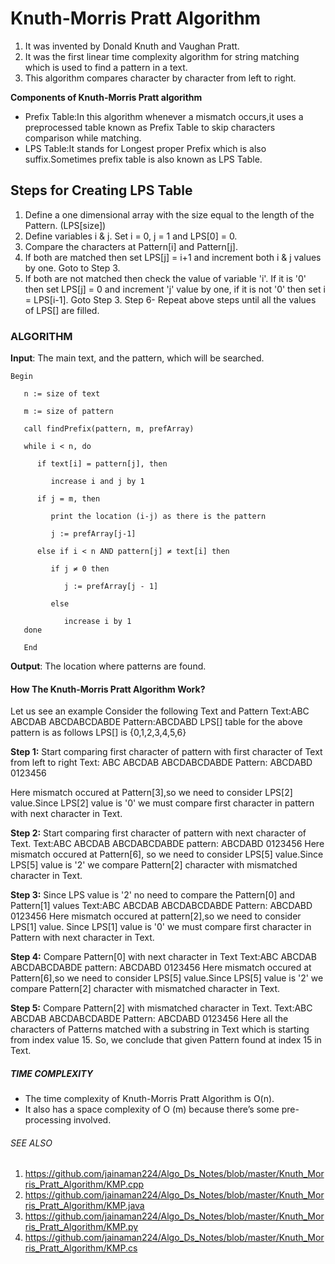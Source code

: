 ﻿# Knuth-Morris Pratt Algorithm

1. It was invented by Donald Knuth and Vaughan Pratt.
2. It was the first linear time complexity algorithm for string matching which is used to find a pattern in a text.
3. This algorithm compares character by character from left to right.

**Components of Knuth-Morris Pratt algorithm**
+ Prefix Table:In this algorithm whenever a mismatch occurs,it uses a preprocessed table known as Prefix Table to skip characters comparison while matching.
+ LPS Table:It stands for Longest proper Prefix which is also suffix.Sometimes prefix table is also known as LPS Table.

## Steps for Creating LPS Table 

1. Define a one dimensional array with the size equal to the length of the Pattern. (LPS[size])
2. Define variables i & j. Set i = 0, j = 1 and LPS[0] = 0.
3. Compare the characters at Pattern[i] and Pattern[j].
4. If both are matched then set LPS[j] = i+1 and increment both i & j values by one. Goto to Step 3.
5. If both are not matched then check the value of variable 'i'. If it is '0' then set LPS[j] = 0 and increment 'j' value by one, if it is not '0' then set i = LPS[i-1]. Goto Step 3.
Step 6- Repeat above steps until all the values of LPS[] are filled. 

### ALGORITHM

**Input**: The main text, and the pattern, which will be searched.

```
Begin

   n := size of text
   
   m := size of pattern
   
   call findPrefix(pattern, m, prefArray)

   while i < n, do
   
      if text[i] = pattern[j], then
      
         increase i and j by 1
         
      if j = m, then
      
         print the location (i-j) as there is the pattern
         
         j := prefArray[j-1]
         
      else if i < n AND pattern[j] ≠ text[i] then
      
         if j ≠ 0 then
         
            j := prefArray[j - 1]
            
         else
         
            increase i by 1
   done
   
   End
```

**Output**: The location where patterns are found.

#### How The Knuth-Morris Pratt Algorithm Work?

 Let us see an example
Consider the following Text and Pattern
                  Text:ABC ABCDAB ABCDABCDABDE
                  Pattern:ABCDABD
    LPS[] table for the above pattern is as follows
                  LPS[] is {0,1,2,3,4,5,6}

**Step 1:** Start comparing first character of pattern with first character of Text from left to right
        Text: ABC ABCDAB ABCDABCDABDE
     Pattern: ABCDABD
     0123456

Here mismatch occured at Pattern[3],so we need to consider LPS[2] value.Since LPS[2] value is '0' we must compare first character in pattern with next character in Text.

**Step 2:** Start comparing first character of pattern with next character of Text.
        Text:ABC ABCDAB ABCDABCDABDE
     pattern:    ABCDABD
                 0123456
Here mismatch occured at Pattern[6], so we need to consider LPS[5] value.Since LPS[5] value is '2' we compare Pattern[2] character with mismatched character in Text.

**Step 3:** Since LPS value is '2' no need to compare the Pattern[0] and Pattern[1] values
        Text:ABC ABCDAB ABCDABCDABDE
     Pattern:        ABCDABD
                     0123456
Here mismatch occured at pattern[2],so we need to consider LPS[1] value. Since LPS[1] value is  '0' we must compare first character in Pattern with next character in Text. 

**Step 4:** Compare Pattern[0] with next character in Text
       Text:ABC ABCDAB ABCDABCDABDE
       pattern:        ABCDABD
                       0123456
Here mismatch occured at Pattern[6],so we need to consider LPS[5] value.Since LPS[5] value is '2' we compare Pattern[2] character with mismatched character in Text.

**Step 5:** Compare Pattern[2] with mismatched character in Text.
       Text:ABC ABCDAB ABCDABCDABDE
       Pattern:            ABCDABD
                           0123456
Here all the characters of Patterns matched with a substring in Text which is starting from index value 15.
So, we conclude that given Pattern found at index 15 in Text.



##### TIME COMPLEXITY

+ The time complexity of Knuth-Morris Pratt Algorithm is O(n).
+ It also has a space complexity of O (m) because there’s some pre-processing involved.



###### SEE ALSO

1. https://github.com/jainaman224/Algo_Ds_Notes/blob/master/Knuth_Morris_Pratt_Algorithm/KMP.cpp
2. https://github.com/jainaman224/Algo_Ds_Notes/blob/master/Knuth_Morris_Pratt_Algorithm/KMP.java
3. https://github.com/jainaman224/Algo_Ds_Notes/blob/master/Knuth_Morris_Pratt_Algorithm/KMP.py
4. https://github.com/jainaman224/Algo_Ds_Notes/blob/master/Knuth_Morris_Pratt_Algorithm/KMP.cs
